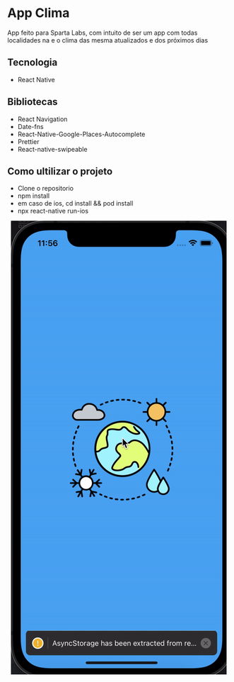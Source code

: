 # App Clima

App feito para Sparta Labs, com intuito de ser um app com todas localidades na e o clima das mesma atualizados e dos próximos dias



## Tecnologia

+ React Native


## Bibliotecas

+ React Navigation
+ Date-fns
+ React-Native-Google-Places-Autocomplete
+ Prettier
+ React-native-swipeable

## Como ultilizar o projeto

+ Clone o repositorio
+ npm install
+ em caso de ios, cd install && pod install 
+ npx react-native run-ios

<p align='center'>
<img widh={460} heigth={300} src=assets/ezgif.com-gif-maker.gif >
</p>
